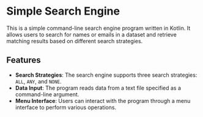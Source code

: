# Simple Search Engine

This is a simple command-line search engine program written in Kotlin. It allows users to search for names or emails in a dataset and retrieve matching results based on different search strategies.

## Features

- **Search Strategies**: The search engine supports three search strategies: `ALL`, `ANY`, and `NONE`.
- **Data Input**: The program reads data from a text file specified as a command-line argument.
- **Menu Interface**: Users can interact with the program through a menu interface to perform various operations.
